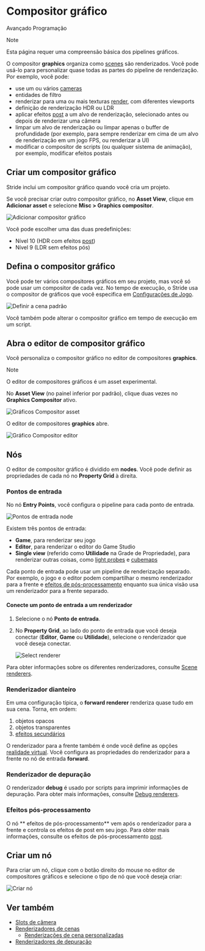 # Compositor gráfico

<span class="badge text-bg-primary">Avançado</span>
<span class="badge text-bg-success">Programação</span>

> [!Note]
> Esta página requer uma compreensão básica dos pipelines gráficos.

O compositor **graphics** organiza como [scenes](../../game-studio/scenes.md) são renderizados. Você pode usá-lo para personalizar quase todas as partes do pipeline de renderização. Por exemplo, você pode:

- use um ou vários [cameras](../cameras/index.md)
- entidades de filtro
- renderizar para uma ou mais texturas [render](render-textures.md), com diferentes viewports
- definição de renderização HDR ou LDR
- aplicar efeitos [post](../post-effects/index.md) a um alvo de renderização, selecionado antes ou depois de renderizar uma câmera
- limpar um alvo de renderização ou limpar apenas o buffer de profundidade (por exemplo, para sempre renderizar em cima de um alvo de renderização em um jogo FPS, ou renderizar a UI)
- modificar o compositor de scripts (ou qualquer sistema de animação), por exemplo, modificar efeitos postais

## Criar um compositor gráfico

Stride inclui um compositor gráfico quando você cria um projeto.

Se você precisar criar outro compositor gráfico, no **Asset View**, clique em **Adicionar asset** e selecione **Misc > Graphics compositor**.

![ Adicionar compositor gráfico](media/add-graphics-compositor.png)

Você pode escolher uma das duas predefinições:

* Nível 10 (HDR com efeitos [post](../post-effects/index.md))
* Nível 9 (LDR sem efeitos pós)

## Defina o compositor gráfico

Você pode ter vários compositores gráficos em seu projeto, mas você só pode usar um compositor de cada vez. No tempo de execução, o Stride usa o compositor de gráficos que você especifica em [Configurações de Jogo](../../game-studio/game-settings.md).

![ Definir a cena padrão](../../game-studio/media/game-settings-graphics-compositor.png)

Você também pode alterar o compositor gráfico em tempo de execução em um script.

## Abra o editor de compositor gráfico

Você personaliza o compositor gráfico no editor de compositores **graphics**.

> [!Note]
> O editor de compositores gráficos é um asset experimental.

No **Asset View** (no painel inferior por padrão), clique duas vezes no **Graphics Compositor** ativo.

![Gráficos Compositor asset](media/graphics-compositor-asset.png)

O editor de compositores **graphics** abre.

![Gráfico Compositor editor](media/graphics-compositor-editor.png)

## Nós

O editor de compositor gráfico é dividido em **nodes**. Você pode definir as propriedades de cada nó no **Property Grid** à direita.

### Pontos de entrada

No nó **Entry Points**, você configura o pipeline para cada ponto de entrada.

![ Pontos de entrada node](media/entry-points-node.png)

Existem três pontos de entrada:

* **Game**, para renderizar seu jogo
* **Editor**, para renderizar o editor do Game Studio
* **Single view** (referido como **Utilidade** na Grade de Propriedade), para renderizar outras coisas, como [light probes](../lights-and-shadows/light-probes.md) e [cubemaps](../textures/skyboxes-and-backgrounds.md)

Cada ponto de entrada pode usar um pipeline de renderização separado. Por exemplo, o jogo e o editor podem compartilhar o mesmo renderizador para a frente e [ efeitos de pós-processamento](../post-effects/index.md) enquanto sua única visão usa um renderizador para a frente separado.

#### Conecte um ponto de entrada a um renderizador

1. Selecione o nó **Ponto de entrada**.

2. No **Property Grid**, ao lado do ponto de entrada que você deseja conectar (**Editor**, **Game** ou **Utilidade**), selecione o renderizador que você deseja conectar.

   ![Select renderer](media/connect-entry-point.png)

Para obter informações sobre os diferentes renderizadores, consulte [Scene renderers](scene-renderers.md).

### Renderizador dianteiro

Em uma configuração típica, o **forward renderer** renderiza quase tudo em sua cena. Torna, em ordem:

1. objetos opacos
2. objetos transparentes
3. [efeitos secundários](../post-effects/index.md)

O renderizador para a frente também é onde você define as opções [ realidade virtual](../../virtual-reality/index.md). Você configura as propriedades do renderizador para a frente no nó de entrada **forward**.

### Renderizador de depuração

O renderizador **debug** é usado por scripts para imprimir informações de depuração. Para obter mais informações, consulte [Debug renderers](debug-renderers.md).

### Efeitos pós-processamento

O nó ** efeitos de pós-processamento** vem após o renderizador para a frente e controla os efeitos de post em seu jogo. Para obter mais informações, consulte os efeitos de pós-processamento [post](../post-effects/index.md).

## Criar um nó

Para criar um nó, clique com o botão direito do mouse no editor de compositores gráficos e selecione o tipo de nó que você deseja criar:

![Criar nó](../../virtual-reality/media/create-node.png)

## Ver também

* [Slots de câmera](../cameras/camera-slots.md)
* [Renderizadores de cenas](scene-renderers.md)
   * [Renderizações de cena personalizadas](custom-scene-renderers.md)
* [Renderizadores de depuração](debug-renderers.md)